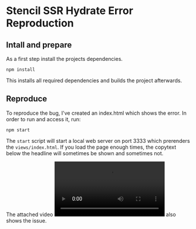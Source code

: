 # Stencil SSR Hydrate Error Reproduction

## Intall and prepare

As a first step install the projects dependencies.

```
npm install
```

This installs all required dependencies and builds the project afterwards.

## Reproduce

To reproduce the bug, I've created an index.html which shows the error. In order to run and access it, run:

```
npm start
```

The `start` script will start a local web server on port 3333 which prerenders the `views/index.html`. If you load the
page enough times, the copytext below the headline will sometimes be shown and sometimes not.

The attached video ![Reproduction Video](reproduction-video.webm) also shows the issue.
